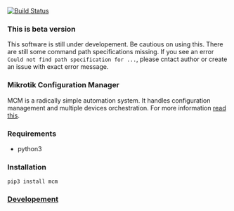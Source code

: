[![Build Status](https://travis-ci.org/luqasz/mcm.svg)](https://travis-ci.org/luqasz/mcm)

### This is beta version

This software is still under developement. Be cautious on using this. There are still some command path specifications missing. If you see an error `Could not find path specification for ...`, please cntact author or create an issue with exact error message.

### Mikrotik Configuration Manager

MCM is a radically simple automation system. It handles configuration management and multiple devices orchestration. For more information [read this](https://github.com/luqasz/mcm/wiki).

### Requirements

* python3

### Installation

`pip3 install mcm`

### [Developement](DEVELOP.md)
